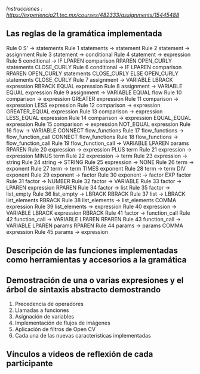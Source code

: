 _Instrucciones : https://experiencia21.tec.mx/courses/482333/assignments/15445488_

## Las reglas de la gramática implementada

Rule 0 S' -> statements
Rule 1 statements -> statement
Rule 2 statement -> assignment
Rule 3 statement -> conditional
Rule 4 statement -> expression
Rule 5 conditional -> IF LPAREN comparison RPAREN OPEN_CURLY statements CLOSE_CURLY
Rule 6 conditional -> IF LPAREN comparison RPAREN OPEN_CURLY statements CLOSE_CURLY ELSE OPEN_CURLY statements CLOSE_CURLY
Rule 7 assignment -> VARIABLE LBRACK expression RBRACK EQUAL expression
Rule 8 assignment -> VARIABLE EQUAL expression
Rule 9 assignment -> VARIABLE EQUAL flow
Rule 10 comparison -> expression GREATER expression
Rule 11 comparison -> expression LESS expression
Rule 12 comparison -> expression GREATER_EQUAL expression
Rule 13 comparison -> expression LESS_EQUAL expression
Rule 14 comparison -> expression EQUAL_EQUAL expression
Rule 15 comparison -> expression NOT_EQUAL expression
Rule 16 flow -> VARIABLE CONNECT flow_functions
Rule 17 flow_functions -> flow_function_call CONNECT flow_functions
Rule 18 flow_functions -> flow_function_call
Rule 19 flow_function_call -> VARIABLE LPAREN params RPAREN
Rule 20 expression -> expression PLUS term
Rule 21 expression -> expression MINUS term
Rule 22 expression -> term
Rule 23 expression -> string
Rule 24 string -> STRING
Rule 25 expression -> NONE
Rule 26 term -> exponent
Rule 27 term -> term TIMES exponent
Rule 28 term -> term DIV exponent
Rule 29 exponent -> factor
Rule 30 exponent -> factor EXP factor
Rule 31 factor -> NUMBER
Rule 32 factor -> VARIABLE
Rule 33 factor -> LPAREN expression RPAREN
Rule 34 factor -> list
Rule 35 factor -> list_empty
Rule 36 list_empty -> LBRACK RBRACK
Rule 37 list -> LBRACK list_elements RBRACK
Rule 38 list_elements -> list_elements COMMA expression
Rule 39 list_elements -> expression
Rule 40 expression -> VARIABLE LBRACK expression RBRACK
Rule 41 factor -> function_call
Rule 42 function_call -> VARIABLE LPAREN RPAREN
Rule 43 function_call -> VARIABLE LPAREN params RPAREN
Rule 44 params -> params COMMA expression
Rule 45 params -> expression

## Descripción de las funciones implementadas como herramientas y accesorios a la gramática

## Demostración de una o varias expresiones y el árbol de sintaxis abstracto demostrando

1. Precedencia de operadores
2. Llamadas a funciones
3. Asignación de variables
4. Implementación de flujos de imágenes
5. Aplicación de filtros de Open CV
6. Cada una de las nuevas características implementadas

## Vínculos a videos de reflexión de cada participante
